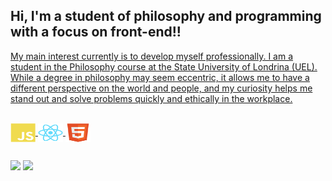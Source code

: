## Hi, I'm a student of philosophy and programming with a focus on front-end!!
<div align="center">
  <a href="https://github.com/KaremSenhorini">
</div>

My main interest currently is to develop myself professionally. I am a student in the Philosophy course at the State University of Londrina (UEL). While a degree in philosophy may seem eccentric, it allows me to have a different perspective on the world and people, and my curiosity helps me stand out and solve problems quickly and ethically in the workplace.

<div style="display: inline_block"><br>
  <img align="center" alt="Rafa-Js" height="30" width="40" src="https://raw.githubusercontent.com/devicons/devicon/master/icons/javascript/javascript-plain.svg">
  <img align="center" alt="Rafa-React" height="30" width="40" src="https://raw.githubusercontent.com/devicons/devicon/master/icons/react/react-original.svg">
  <img align="center" alt="Rafa-HTML" height="30" width="40" src="https://raw.githubusercontent.com/devicons/devicon/master/icons/html5/html5-original.svg">
 
  ##
 
<div> 
  <a href = "mailto:karemsenhorini@gmail.com"><img src="https://img.shields.io/badge/-Gmail-%23333?style=for-the-badge&logo=gmail&logoColor=white" target="_blank"></a>
  <a href="https://www.linkedin.com/in/karem-senhorini" target="_blank"><img src="https://img.shields.io/badge/-LinkedIn-%230077B5?style=for-the-badge&logo=linkedin&logoColor=white" target="_blank"></a> 
  
</div>
